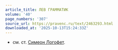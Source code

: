 ```yaml
---
article_title: ЛЕВ ГРАММАТИК
volume: '40'
page_numbers: '307'
source_url: https://pravenc.ru/text/2463293.html
downloaded_at: '2025-10-13T15:24:33Z'
---
```


- см. ст. [Симеон Логофет](<https://pravenc.ru/text/Симеон Логофет.html>).
